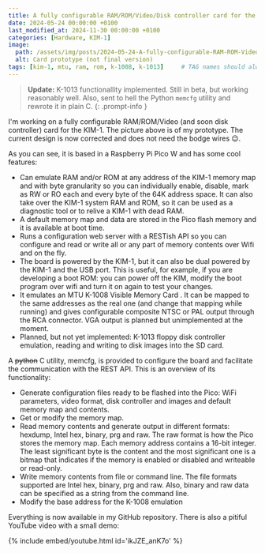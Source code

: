 ```yaml
---
title: A fully configurable RAM/ROM/Video/Disk controller card for the KIM-1
date: 2024-05-24 00:00:00 +0100
last_modified_at: 2024-11-30 00:00:00 +0100
categories: [Hardware, KIM-1]
image:
  path: /assets/img/posts/2024-05-24-A-fully-configurable-RAM-ROM-Video-disk-controller-card-for-the-KIM-1/preview.png
  alt: Card prototype (not final version)
tags: [kim-1, mtu, ram, rom, k-1008, k-1013]     # TAG names should always be lowercase
---
```

> **Update:** K-1013 functionallity implemented. Still in beta, but working reasonably well. Also, sent to hell the Python `memcfg` utility and rewrote it in plain C.
{: .prompt-info }

I'm working on a fully configurable RAM/ROM/Video (and soon disk controller) card for the KIM-1. The picture above is of my prototype. The current design is now corrected and does not need the bodge wires :wink:.

As you can see, it is based in a Raspberry Pi Pico W and has some cool features:

* Can emulate RAM and/or ROM at any address of the KIM-1 memory map and with byte granularity so you can individually enable, disable, mark as RW or RO each and every byte of the 64K address space. It can also take over the KIM-1 system RAM and ROM, so it can be used as a diagnostic tool or to relive a KIM-1 with dead RAM.
* A default memory map and data are stored in the Pico flash memory and it is available at boot time.
* Runs a configuration web server with a RESTish API so you can configure and read or write all or any part of memory contents over Wifi and on the fly.
* The board is powered by the KIM-1, but it can also be dual powered by the KIM-1 and the USB port. This is useful, for example, if you are developing a boot ROM: you can power off the KIM, modify the boot program over wifi and turn it on again to test your changes.
* It emulates an MTU K-1008 Visible Memory Card . It can be mapped to the same addresses as the real one (and change that mapping while running) and gives configurable composite NTSC or PAL output through the RCA connector. VGA output is planned but unimplemented at the moment.
* Planned, but not yet implemented: K-1013 floppy disk controller emulation, reading and writing to disk images into the SD card.

A ~~python~~ C utility, memcfg, is provided to configure the board and facilitate the communication with the REST API. This is an overview of its functionality:

* Generate configuration files ready to be flashed into the Pico: WiFi parameters, video format, disk controller and images and default memory map and contents.
* Get or modify the memory map.
* Read memory contents and generate output in different formats: hexdump, Intel hex, binary, prg and raw. The raw format is how the Pico stores the memory map. Each memory address contains a 16-bit integer. The least significant byte is the content and the most significant one is a bitmap that indicates if the memory is enabled or disabled and writeable or read-only.
* Write memory contents from file or command line. The file formats supported are Intel hex, binary, prg and raw. Also, binary and raw data can be specified as a string from the command line.
* Modify the base address for the K-1008 emulation

Everything is now available in my GitHub repository. There is also a pitiful YouTube video with a small demo:

{% include embed/youtube.html id='ikJZE_anK7o' %}
